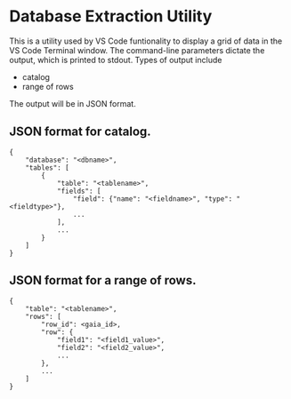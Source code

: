 # Database Extraction Utility
This is a utility used by VS Code funtionality to display a grid of data in the VS Code Terminal window. The command-line parameters dictate the output, which is printed to stdout. Types of output include
  - catalog
  - range of rows

The output will be in JSON format.

## JSON format for catalog.
```
{
    "database": "<dbname>",
    "tables": [
        {
            "table": "<tablename>",
            "fields": [
                "field": {"name": "<fieldname>", "type": "<fieldtype>"},
                ...
            ],
            ...
        }
    ]
}
```
## JSON format for a range of rows.
```
{
    "table": "<tablename>",
    "rows": [
        "row_id": <gaia_id>,
        "row": {
            "field1": "<field1_value>",
            "field2": "<field2_value>",
            ...
        },
        ...
    ]
}
```